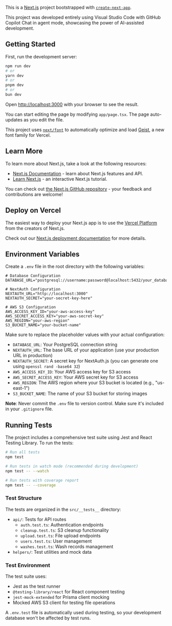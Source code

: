 This is a [Next.js](https://nextjs.org) project bootstrapped with [`create-next-app`](https://nextjs.org/docs/app/api-reference/cli/create-next-app).

This project was developed entirely using Visual Studio Code with GitHub Copilot Chat in agent mode, showcasing the power of AI-assisted development.
 

## Getting Started

First, run the development server:

```bash
npm run dev
# or
yarn dev
# or
pnpm dev
# or
bun dev
```

Open [http://localhost:3000](http://localhost:3000) with your browser to see the result.

You can start editing the page by modifying `app/page.tsx`. The page auto-updates as you edit the file.

This project uses [`next/font`](https://nextjs.org/docs/app/building-your-application/optimizing/fonts) to automatically optimize and load [Geist](https://vercel.com/font), a new font family for Vercel.

## Learn More

To learn more about Next.js, take a look at the following resources:

- [Next.js Documentation](https://nextjs.org/docs) - learn about Next.js features and API.
- [Learn Next.js](https://nextjs.org/learn) - an interactive Next.js tutorial.

You can check out [the Next.js GitHub repository](https://github.com/vercel/next.js) - your feedback and contributions are welcome!

## Deploy on Vercel

The easiest way to deploy your Next.js app is to use the [Vercel Platform](https://vercel.com/new?utm_medium=default-template&filter=next.js&utm_source=create-next-app&utm_campaign=create-next-app-readme) from the creators of Next.js.

Check out our [Next.js deployment documentation](https://nextjs.org/docs/app/building-your-application/deploying) for more details.

## Environment Variables

Create a `.env` file in the root directory with the following variables:

```env
# Database Configuration
DATABASE_URL="postgresql://username:password@localhost:5432/your_database_name"

# NextAuth Configuration
NEXTAUTH_URL="http://localhost:3000"
NEXTAUTH_SECRET="your-secret-key-here"

# AWS S3 Configuration
AWS_ACCESS_KEY_ID="your-aws-access-key"
AWS_SECRET_ACCESS_KEY="your-aws-secret-key"
AWS_REGION="your-aws-region"
S3_BUCKET_NAME="your-bucket-name"
```

Make sure to replace the placeholder values with your actual configuration:

- `DATABASE_URL`: Your PostgreSQL connection string
- `NEXTAUTH_URL`: The base URL of your application (use your production URL in production)
- `NEXTAUTH_SECRET`: A secret key for NextAuth.js (you can generate one using `openssl rand -base64 32`)
- `AWS_ACCESS_KEY_ID`: Your AWS access key for S3 access
- `AWS_SECRET_ACCESS_KEY`: Your AWS secret key for S3 access
- `AWS_REGION`: The AWS region where your S3 bucket is located (e.g., "us-east-1")
- `S3_BUCKET_NAME`: The name of your S3 bucket for storing images

**Note**: Never commit the `.env` file to version control. Make sure it's included in your `.gitignore` file.

## Running Tests

The project includes a comprehensive test suite using Jest and React Testing Library. To run the tests:

```bash
# Run all tests
npm test

# Run tests in watch mode (recommended during development)
npm test -- --watch

# Run tests with coverage report
npm test -- --coverage
```

### Test Structure

The tests are organized in the `src/__tests__` directory:

- `api/`: Tests for API routes
  - `auth.test.ts`: Authentication endpoints
  - `cleanup.test.ts`: S3 cleanup functionality
  - `upload.test.ts`: File upload endpoints
  - `users.test.ts`: User management
  - `washes.test.ts`: Wash records management
- `helpers/`: Test utilities and mock data

### Test Environment

The test suite uses:
- Jest as the test runner
- `@testing-library/react` for React component testing
- `jest-mock-extended` for Prisma client mocking
- Mocked AWS S3 client for testing file operations

A `.env.test` file is automatically used during testing, so your development database won't be affected by test runs.
